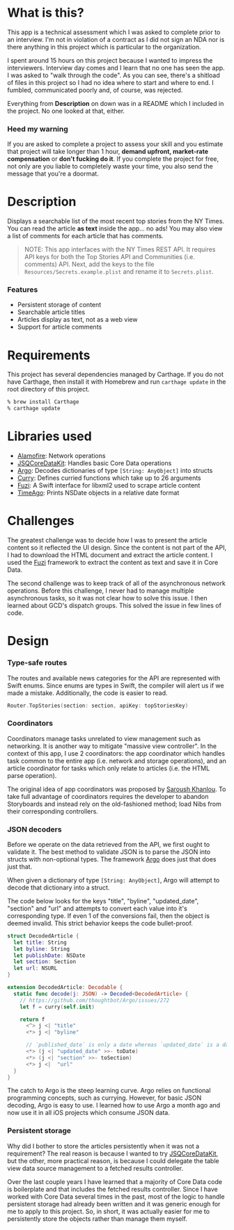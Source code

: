 # What is this?
This app is a technical assessment which I was asked to complete prior to an
interview. I'm not in violation of a contract as I did not sign an NDA nor is
there anything in this project which is particular to the organization.

I spent around 15 hours on this project because I wanted to impress the
interviewers. Interview day comes and I learn that no one has seen the app. I
was asked to "walk through the code". As you can see, there's a shitload of
files in this project so I had no idea where to start and where to end. I
fumbled, communicated poorly and, of course, was rejected.

Everything from **Description** on down was in a README which I included in the
project. No one looked at that, either.

### Heed my warning
If you are asked to complete a project to assess your skill and you estimate
that project will take longer than 1 hour, **demand upfront, market-rate
compensation** or **don't fucking do it**. If you complete the project for free,
not only are you liable to completely waste your time, you also send the message
that you're a doormat.

# Description
Displays a searchable list of the most recent top stories from the NY Times. You
can read the article **as text** inside the app... no ads! You may also view a
list of comments for each article that has comments.

> NOTE: This app interfaces with the NY Times REST API. It requires API keys for
> both the Top Stories API and Communities (i.e. comments) API. Next, add the
> keys to the file `Resources/Secrets.example.plist` and rename it to
> `Secrets.plist`.

### Features
- Persistent storage of content
- Searchable article titles
- Articles display as text, not as a web view
- Support for article comments

# Requirements
This project has several dependencies managed by Carthage. If you do not have
Carthage, then install it with Homebrew and run `carthage update` in the root
directory of this project.

```sh
% brew install Carthage
% carthage update
```

# Libraries used
- [Alamofire]: Network operations
- [JSQCoreDataKit]: Handles basic Core Data operations
- [Argo]: Decodes dictionaries of type `[String: AnyObject]` into structs
- [Curry]: Defines curried functions which take up to 26 arguments
- [Fuzi]: A Swift interface for libxml2 used to scrape article content
- [TimeAgo]: Prints NSDate objects in a relative date format

# Challenges
The greatest challenge was to decide how I was to present the article content so
it reflected the UI design. Since the content is not part of the API, I had to
download the HTML document and extract the article content. I used the [Fuzi]
framework to extract the content as text and save it in Core Data.

The second challenge was to keep track of all of the asynchronous network
operations. Before this challenge, I never had to manage multiple asynchronous
tasks, so it was not clear how to solve this issue. I then learned about GCD's
dispatch groups. This solved the issue in few lines of code.

# Design
### Type-safe routes
The routes and available news categories for the API are represented with Swift
enums. Since enums are types in Swift, the compiler will alert us if we made a
mistake. Additionally, the code is easier to read.

```swift
Router.TopStories(section: section, apiKey: topStoriesKey)
```

### Coordinators
Coordinators manage tasks unrelated to view management such as networking. It is
another way to mitigate "massive view controller". In the context of this app, I
use 2 coordinators: the app coordinator which handles task common to the entire
app (i.e. network and storage operations), and an article coordinator for tasks
which only relate to articles (i.e. the HTML parse operation).

The original idea of app coordinators was proposed by [Saroush
Khanlou][coordinators]. To take full advantage of coordinators requires the
developer to abandon Storyboards and instead rely on the old-fashioned method;
load Nibs from their corresponding controllers.

### JSON decoders
Before we operate on the data retrieved from the API, we first ought to validate
it. The best method to validate JSON is to parse the JSON into structs with
non-optional types. The framework [Argo] does just that does just that.

When given a dictionary of type `[String: AnyObject]`, Argo will attempt to
decode that dictionary into a struct.

The code below looks for the keys "title", "byline", "updated_date", "section"
and "url" and attempts to convert each value into it's corresponding type. If
even 1 of the conversions fail, then the object is deemed invalid. This strict
behavior keeps the code bullet-proof.

```swift
struct DecodedArticle {
  let title: String
  let byline: String
  let publishDate: NSDate
  let section: Section
  let url: NSURL
}

extension DecodedArticle: Decodable {
  static func decode(j: JSON) -> Decoded<DecodedArticle> {
    // https://github.com/thoughtbot/Argo/issues/272
    let f = curry(self.init)

    return f
      <^> j <| "title"
      <*> j <| "byline"

      // `published_date` is only a date whereas `updated_date` is a date-time.
      <*> (j <| "updated_date" >>- toDate)
      <*> (j <| "section" >>- toSection)
      <*> j <|  "url"
  }
}
```

The catch to Argo is the steep learning curve. Argo relies on functional
programming concepts, such as currying. However, for basic JSON decoding, Argo
is easy to use. I learned how to use Argo a month ago and now use it in all iOS
projects which consume JSON data.

### Persistent storage
Why did I bother to store the articles persistently when it was not a
requirement? The real reason is because I wanted to try [JSQCoreDataKit], but
the other, more practical reason, is because I could delegate the table view
data source management to a fetched results controller.

Over the last couple years I have learned that a majority of Core Data code is
boilerplate and that includes the fetched results controller. Since I have
worked with Core Data several times in the past, most of the logic to handle
persistent storage had already been written and it was generic enough for me to
apply to this project. So, in short, it was actually easier for me to
persistently store the objects rather than manage them myself.


[Alamofire]: ttps://github.com/Alamofire/Alamofire
[JSQCoreDataKit]: https://github.com/jessesquires/JSQCoreDataKit
[Argo]: https://github.com/thoughtbot/Argo
[Curry]: https://github.com/thoughtbot/Curry
[Fuzi]: https://github.com/cezheng/Fuzi
[TimeAgo]: https://github.com/hyperoslo/TimeAgo
[coordinators]: http://khanlou.com/2015/10/coordinators-redux/
